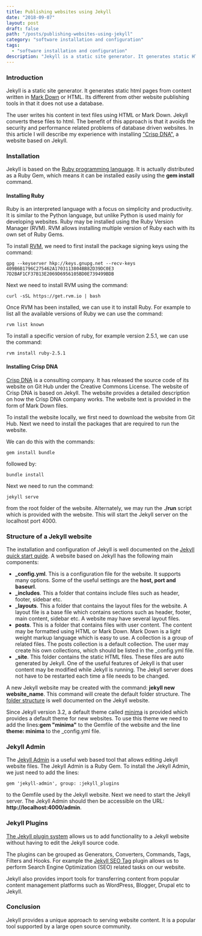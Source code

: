 ```yaml
---
title: Publishing websites using Jekyll
date: "2018-09-07"
layout: post
draft: false
path: "/posts/publishing-websites-using-jekyll"
category: "software installation and configuration"
tags:
  - "software installation and configuration"
description: "Jekyll is a static site generator. It generates static HTML pages from content written in Mark Down or HTML. Its different from other website publishing tools in that it does not use a database."
---
```


### Introduction
Jekyll is a static site generator. It generates static html pages from content written in [Mark Down](https://en.wikipedia.org/wiki/Markdown) or HTML. Its different from other website publishing tools in that it does not use a database.

The user writes his content in text files using HTML or Mark Down. Jekyll converts these files to html. The benefit of this approach is that it avoids the security and performance related problems of database driven websites. In this article I will describe my experience with installing ["Crisp DNA"](https://dna.crisp.se/), a website based on Jekyll.

### Installation
Jekyll is based on the [Ruby programming language](https://en.wikipedia.org/wiki/Ruby_(programming_language)). It is actually distributed as a Ruby Gem, which means it can be installed easily using the **gem install** command.

#### Installing Ruby
Ruby is an interpreted language with a focus on simplicity and productivity. It is similar to the Python language, but unlike Python is used mainly for developing websites. Ruby may be installed using the Ruby Version Manager (RVM). RVM allows installing multiple version of Ruby each with its own set of Ruby Gems.

To install [RVM](https://rvm.io/rvm/install), we need to first install the package signing keys using the command:

```
gpg --keyserver hkp://keys.gnupg.net --recv-keys 409B6B1796C275462A1703113804BB82D39DC0E3 7D2BAF1CF37B13E2069D6956105BD0E739499BDB
```

Next we need to install RVM using the command:

```
curl -sSL https://get.rvm.io | bash
```

Once RVM has been installed, we can use it to install Ruby. For example to list all the available versions of Ruby we can use the command:

```
rvm list known
```

To install a specific version of ruby, for example version 2.5.1, we can use the command:

```
rvm install ruby-2.5.1
```

#### Installing Crisp DNA
[Crisp DNA](https://dna.crisp.se/) is a consulting company. It has released the source code of its website on Git Hub under the Creative Commons License. The website of Crisp DNA is based on Jekyll. The website provides a detailed description on how the Crisp DNA company works. The website text is provided in the form of Mark Down files.

To install the website locally, we first need to download the website from Git Hub. Next we need to install the packages that are required to run the website.

We can do this with the commands:

```
gem install bundle
```

followed by:

```
bundle install
```

Next we need to run the command:

```
jekyll serve
```

from the root folder of the website. Alternately, we may run the **./run** script which is provided with the website. This will start the Jekyll server on the localhost port 4000.

### Structure of a Jekyll website
The installation and configuration of Jekyll is well documented on the [Jekyll quick start quide](https://jekyllrb.com/docs/). A website based on Jekyll has the following main components:

* **_config.yml**. This is a configuration file for the website. It supports many options. Some of the useful settings are the **host, port and baseurl**.
* **_includes**. This a folder that contains include files such as header, footer, sidebar etc.
* **_layouts**. This a folder that contains the layout files for the website. A layout file is a base file which contains sections such as header, footer, main content, sidebar etc. A website may have several layout files.
* **posts**. This is a folder that contains files with user content. The content may be formatted using HTML or Mark Down. Mark Down is a light weight markup language which is easy to use. A collection is a group of related files. The posts collection is a default collection. The user may create his own collections, which should be listed in the _config.yml file.
* **_site**. This folder contains the static HTML files. These files are auto generated by Jekyll. One of the useful features of Jekyll is that user content may be modified while Jekyll is running. The Jekyll server does not have to be restarted each time a file needs to be changed.

A new Jekyll website may be created with the command: **jekyll new website_name**. This command will create the default folder structure. The [folder structure](https://jekyllrb.com/docs/structure/) is well documented on the Jekyll website.

Since Jekyll version 3.2, a default theme called [minima](https://github.com/jekyll/minima) is provided which provides a default theme for new websites. To use this theme we need to add the lines:**gem "minima"** to the Gemfile of the website and the line **theme: minima** to the _config.yml file.

### Jekyll Admin
The [Jekyll Admin](https://github.com/jekyll/jekyll-admin) is a useful web based tool that allows editing Jekyll website files. The Jekyll Admin is a Ruby Gem. To install the Jekyll Admin, we just need to add the lines:

```
gem 'jekyll-admin', group: :jekyll_plugins
```

to the Gemfile used by the Jekyll website. Next we need to start the Jekyll server. The Jekyll Admin should then be accessible on the URL: **http://localhost:4000/admin**.

### Jekyll Plugins
[The Jekyll plugin system](https://jekyllrb.com/docs/plugins/) allows us to add functionality to a Jekyll website without having to edit the Jekyll source code.

The plugins can be grouped as Generators, Converters, Commands, Tags, Filters and Hooks. For example the [Jekyll SEO Tag](https://github.com/jekyll/jekyll-seo-tag) plugin allows us to perform Search Engine Optimization (SEO) related tasks on our website.

Jekyll also provides import tools for transferring content from popular content management platforms such as WordPress, Blogger, Drupal etc to Jekyll.

### Conclusion
Jekyll provides a unique approach to serving website content. It is a popular tool supported by a large open source community.
